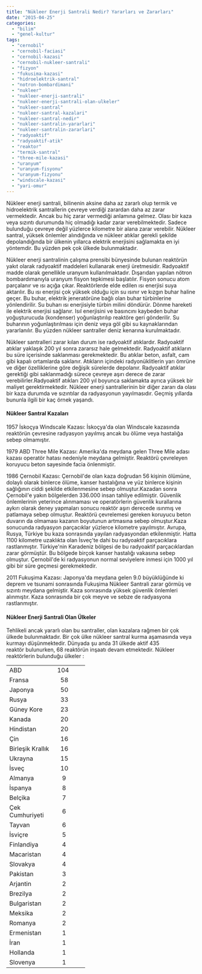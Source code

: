 ```yaml
---
title: "Nükleer Enerji Santrali Nedir? Yararları ve Zararları"
date: "2015-04-25"
categories: 
  - "bilim"
  - "genel-kultur"
tags: 
  - "cernobil"
  - "cernobil-faciasi"
  - "cernobil-kazasi"
  - "cernobil-nukleer-santrali"
  - "fizyon"
  - "fukusima-kazasi"
  - "hidroelektrik-santral"
  - "notron-bombardimani"
  - "nukleer"
  - "nukleer-enerji-santrali"
  - "nukleer-enerji-santrali-olan-ulkeler"
  - "nukleer-santral"
  - "nukleer-santral-kazalari"
  - "nukleer-santral-nedir"
  - "nukleer-santralin-yararlari"
  - "nukleer-santralin-zararlari"
  - "radyoaktif"
  - "radyoaktif-atik"
  - "reaktor"
  - "termik-santral"
  - "three-mile-kazasi"
  - "uranyum"
  - "uranyum-fisyonu"
  - "uranyum-fizyonu"
  - "windscale-kazasi"
  - "yari-omur"
---
```


Nükleer enerji santrali, bilinenin aksine daha az zararlı olup termik ve hidroelektrik santrallerin çevreye verdiği zarardan daha az zarar vermektedir. Ancak bu hiç zarar vermediği anlamına gelmez. Olası bir kaza veya sızıntı durumunda hiç olmadığı kadar zarar verebilmektedir. Sadece bulunduğu çevreye değil yüzlerce kilometre bir alana zarar verebilir. Nükleer santral, yüksek önlemler alındığında ve nükleer atıklar gerekli şekilde depolandığında bir ülkenin yıllarca elektrik enerjisini sağlamakta en iyi yöntemdir. Bu yüzden pek çok ülkede bulunmaktadır.

Nükleer enerji santralinin çalışma prensibi bünyesinde bulunan reaktörün yakıt olarak radyoaktif maddeleri kullanarak enerji üretmesidir. Radyoaktif madde olarak genellikle uranyum kullanılmaktadır. Dışarıdan yapılan nötron bombardımanıyla uranyum fisyon tepkimesi başlatılır. Fisyon sonucu atom parçalanır ve ısı açığa çıkar. Reaktörlerde elde edilen ısı enerjisi suya aktarılır. Bu ısı enerjisi çok yüksek olduğu için su ısınır ve kızgın buhar haline geçer. Bu buhar, elektrik jeneratörüne bağlı olan buhar türbinlerine yönlendirilir. Su buharı ısı enerjisiyle türbin milini döndürür. Dönme hareketi ile elektrik enerjisi sağlanır. Isıl enerjisini ve basıncını kaybeden buhar yoğuşturucuda (kondenser) yoğunlaştırılıp reaktöre geri gönderilir. Su buharının yoğunlaştırılması için deniz veya göl gibi su kaynaklarından yararlanılır. Bu yüzden nükleer santraller deniz kenarına kurulmaktadır.

Nükleer santralleri zarar kılan durum ise radyoaktif atıklardır. Radyoaktif atıklar yaklaşık 200 yıl sonra zararsız hale gelmektedir. Radyoaktif atıkların bu süre içerisinde saklanması gerekmektedir. Bu atıklar beton, asfalt, cam gibi kapalı ortamlarda saklanır. Atıkların içindeki radyonüklitlerin yarı ömrüne ve diğer özelliklerine göre değişik sürelerde depolanır. Radyoaktif atıklar gerektiği gibi saklanmadığı sürece çevreye aşırı derece de zarar verebilirler.Radyoaktif atıkları 200 yıl boyunca saklamakta ayrıca yüksek bir maliyet gerektirmektedir. Nükleer enerji santrallerinin bir diğer zararı da olası bir kaza durumda ve sızıntılar da radyasyonun yayılmasıdır. Geçmiş yıllarda bununla ilgili bir kaç örnek yaşandı.

#### Nükleer Santral Kazaları

1957 İskoçya Windscale Kazası: İskoçya'da olan Windscale kazasında reaktörün çevresine radyasyon yayılmış ancak bu ölüme veya hastalığa sebep olmamıştır.

1979 ABD Three Mile Kazası: Amerika'da meydana gelen Three Mile adası kazası operatör hatası nedeniyle meydana gelmiştir. Reaktörü çevreleyen koruyucu beton sayesinde facia önlenmiştir.

1986 Çernobil Kazası: Çernobil'de olan kaza doğrudan 56 kişinin ölümüne, dolaylı olarak binlerce ölüme, kanser hastalığına ve yüz binlerce kişinin sağlığının ciddi şekilde etkilenmesine sebep olmuştur.Kazadan sonra Çernobil'e yakın bölgelerden 336.000 insan tahliye edilmiştir. Güvenlik önlemlerinin yeterince alınmaması ve operatörlerin güvenlik kurallarına aykırı olarak deney yapmaları sonucu reaktör aşırı derecede ısınmış ve patlamaya sebep olmuştur. Reaktörü çevrelemesi gereken koruyucu beton duvarın da olmaması kazanın boyutunun artmasına sebep olmuştur.Kaza sonucunda radyasyon parçacıklar yüzlerce kilometre yayılmıştır. Avrupa, Rusya, Türkiye bu kaza sonrasında yayılan radyasyondan etkilenmiştir. Hatta 1100 kilometre uzaklıkta olan İsveç'te dahi bu radyoaktif parçacıklara rastlanmıştır. Türkiye'nin Karadeniz bölgesi de bu radyoaktif parçacıklardan zarar görmüştür. Bu bölgede birçok kanser hastalığı vakasına sebep olmuştur. Çernobil'de ki radyasyonun normal seviyelere inmesi için 1000 yıl gibi bir süre geçmesi gerekmektedir.

2011 Fukuşima Kazası: Japonya'da meydana gelen 9.0 büyüklüğünde ki deprem ve tsunami sonrasında Fukuşima Nükleer Santrali zarar görmüş ve sızıntı meydana gelmiştir. Kaza sonrasında yüksek güvenlik önlemleri alınmıştır. Kaza sonrasında bir çok meyve ve sebze de radyasyona rastlanmıştır.

#### Nükleer Enerji Santrali Olan Ülkeler

Tehlikeli ancak yararlı olan bu santraller, olan kazalara rağmen bir çok ülkede bulunmaktadır. Bir çok ülke nükleer santral kurma aşamasında veya kurmayı düşünmektedir. Dünyada şu anda 31 ülkede aktif 435 reaktör bulunurken, 68 reaktörün inşaatı devam etmektedir. Nükleer reaktörlerin bulunduğu ülkeler :

<table><tbody><tr style="text-align: justify;"><td width="111">ABD</td><td width="66">104</td></tr><tr style="text-align: justify;"><td width="111">Fransa</td><td width="66">&nbsp; 58</td></tr><tr style="text-align: justify;"><td width="111">Japonya</td><td width="66">&nbsp; 50</td></tr><tr style="text-align: justify;"><td width="111">Rusya</td><td width="66">&nbsp; 33</td></tr><tr style="text-align: justify;"><td width="111">Güney Kore</td><td width="66">&nbsp; 23</td></tr><tr style="text-align: justify;"><td width="111">Kanada</td><td width="66">&nbsp; 20</td></tr><tr style="text-align: justify;"><td width="111">Hindistan</td><td width="66">&nbsp; 20</td></tr><tr style="text-align: justify;"><td width="111">Çin</td><td width="66">&nbsp; 16</td></tr><tr style="text-align: justify;"><td width="111">Birleşik Krallık</td><td width="66">&nbsp; 16</td></tr><tr style="text-align: justify;"><td width="111">Ukrayna</td><td width="66">&nbsp; 15</td></tr><tr style="text-align: justify;"><td width="111">İsveç</td><td width="66">&nbsp; 10</td></tr><tr style="text-align: justify;"><td width="111">Almanya</td><td width="66">&nbsp;&nbsp; 9</td></tr><tr style="text-align: justify;"><td width="111">İspanya</td><td width="66">&nbsp;&nbsp; 8</td></tr><tr style="text-align: justify;"><td width="111">Belçika</td><td width="66">&nbsp;&nbsp; 7</td></tr><tr style="text-align: justify;"><td width="111">Çek Cumhuriyeti</td><td width="66">&nbsp;&nbsp; 6</td></tr><tr style="text-align: justify;"><td width="111">Tayvan</td><td width="66">&nbsp;&nbsp; 6</td></tr><tr style="text-align: justify;"><td width="111">İsviçre</td><td width="66">&nbsp;&nbsp; 5</td></tr><tr style="text-align: justify;"><td width="111">Finlandiya</td><td width="66">&nbsp;&nbsp; 4</td></tr><tr style="text-align: justify;"><td width="111">Macaristan</td><td width="66">&nbsp;&nbsp; 4</td></tr><tr style="text-align: justify;"><td width="111">Slovakya</td><td width="66">&nbsp;&nbsp; 4</td></tr><tr style="text-align: justify;"><td width="111">Pakistan</td><td width="66">&nbsp;&nbsp; 3</td></tr><tr style="text-align: justify;"><td width="111">Arjantin</td><td width="66">&nbsp;&nbsp; 2</td></tr><tr style="text-align: justify;"><td width="111">Brezilya</td><td width="66">&nbsp;&nbsp; 2</td></tr><tr style="text-align: justify;"><td width="111">Bulgaristan</td><td width="66">&nbsp;&nbsp; 2</td></tr><tr style="text-align: justify;"><td width="111">Meksika</td><td width="66">&nbsp;&nbsp; 2</td></tr><tr style="text-align: justify;"><td width="111">Romanya</td><td width="66">&nbsp;&nbsp; 2</td></tr><tr style="text-align: justify;"><td width="111">Ermenistan</td><td width="66">&nbsp;&nbsp; 1</td></tr><tr style="text-align: justify;"><td width="111">İran</td><td width="66">&nbsp;&nbsp; 1</td></tr><tr style="text-align: justify;"><td width="111">Hollanda</td><td width="66">&nbsp;&nbsp; 1</td></tr><tr style="text-align: justify;"><td width="111">Slovenya</td><td width="66">&nbsp;&nbsp; 1</td></tr></tbody></table>
